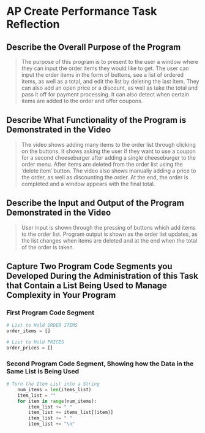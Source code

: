 # AP Create Performance Task Reflection
## Describe the Overall Purpose of the Program
> The purpose of this program is to present to the user a window where they can input the order items they would like to get. The user can input the order items in the form of buttons, see a list of ordered items, as well as a total, and edit the list by deleting the last item. They can also add an open price or a discount, as well as take the total and pass it off for payment processing. It can also detect when certain items are added to the order and offer coupons.

## Describe What Functionality of the Program is Demonstrated in the Video
> The video shows adding many items to the order list through clicking on the buttons. It shows asking the user if they want to use a coupon for a second cheeseburger after adding a single cheeseburger to the order menu. After items are deleted from the order list using the ‘delete item’ button. The video also shows manually adding a price to the order, as well as discounting the order. At the end, the order is completed and a window appears with the final total. 

## Describe the Input and Output of the Program Demonstrated in the Video
> User input is shown through the pressing of buttons which add items to the order list. Program output is shown as the order list updates, as the list changes when items are deleted and at the end when the total of the order is taken. 

## Capture Two Program Code Segments you Developed During the Administration of this Task that Contain a List Being Used to Manage Complexity in Your Program

### First Program Code Segment
``` python
# List to Hold ORDER ITEMS
order_items = []

# List to Hold PRICES
order_prices = []
```

### Second Program Code Segment, Showing how the Data in the Same List is Being Used
``` python
# Turn the Item List into a String
    num_items = len(items_list)
    item_list = ""
    for item in range(num_items):
        item_list += " "
        item_list += items_list[(item)]
        item_list += " "
        item_list += "\n"
```